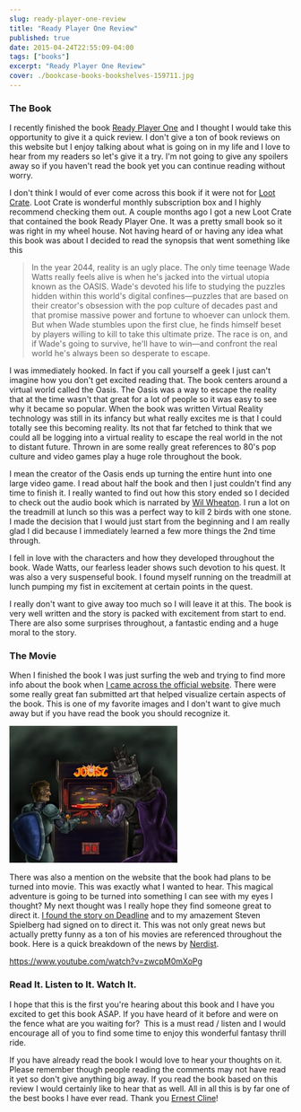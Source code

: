 ```yaml
---
slug: ready-player-one-review
title: "Ready Player One Review"
published: true
date: 2015-04-24T22:55:09-04:00
tags: ["books"]
excerpt: "Ready Player One Review"
cover: ./bookcase-books-bookshelves-159711.jpg
---
```


### The Book

I recently finished the book [Ready Player One](http://www.amazon.com/Ready-Player-One-Ernest-Cline/dp/0307887448/ref=sr_1_1?ie=UTF8&qid=1429924661&sr=8-1&keywords=ready+player+one) and I thought I would take this opportunity to give it a quick review. I don't give a ton of book reviews on this website but I enjoy talking about what is going on in my life and I love to hear from my readers so let's give it a try. I'm not going to give any spoilers away so if you haven't read the book yet you can continue reading without worry.

I don't think I would of ever come across this book if it were not for [Loot Crate](https://www.lootcrate.com/). Loot Crate is wonderful monthly subscription box and I highly recommend checking them out. A couple months ago I got a new Loot Crate that contained the book Ready Player One. It was a pretty small book so it was right in my wheel house. Not having heard of or having any idea what this book was about I decided to read the synopsis that went something like this

> In the year 2044, reality is an ugly place. The only time teenage Wade Watts really feels alive is when he's jacked into the virtual utopia known as the OASIS. Wade's devoted his life to studying the puzzles hidden within this world's digital confines—puzzles that are based on their creator's obsession with the pop culture of decades past and that promise massive power and fortune to whoever can unlock them. But when Wade stumbles upon the first clue, he finds himself beset by players willing to kill to take this ultimate prize. The race is on, and if Wade's going to survive, he'll have to win—and confront the real world he's always been so desperate to escape.

I was immediately hooked. In fact if you call yourself a geek I just can't imagine how you don't get excited reading that. The book centers around a virtual world called the Oasis. The Oasis was a way to escape the reality that at the time wasn't that great for a lot of people so it was easy to see why it became so popular. When the book was written Virtual Reality technology was still in its infancy but what really excites me is that I could totally see this becoming reality. Its not that far fetched to think that we could all be logging into a virtual reality to escape the real world in the not to distant future. Thrown in are some really great references to 80's pop culture and video games play a huge role throughout the book.

I mean the creator of the Oasis ends up turning the entire hunt into one large video game. I read about half the book and then I just couldn't find any time to finish it. I really wanted to find out how this story ended so I decided to check out the audio book which is narrated by [Wil Wheaton](https://twitter.com/wilw). I run a lot on the treadmill at lunch so this was a perfect way to kill 2 birds with one stone. I made the decision that I would just start from the beginning and I am really glad I did because I immediately learned a few more things the 2nd time through.

I fell in love with the characters and how they developed throughout the book. Wade Watts, our fearless leader shows such devotion to his quest. It was also a very suspenseful book. I found myself running on the treadmill at lunch pumping my fist in excitement at certain points in the quest.

I really don't want to give away too much so I will leave it at this. The book is very well written and the story is packed with excitement from start to end. There are also some surprises throughout, a fantastic ending and a huge moral to the story.

### The Movie

When I finished the book I was just surfing the web and trying to find more info about the book when [I came across the official website](http://readyplayerone.com/). There were some really great fan submitted art that helped visualize certain aspects of the book. This is one of my favorite images and I don't want to give much away but if you have read the book you should recognize it.

![](ready_player_one-300x244.jpg)             

There was also a mention on the website that the book had plans to be turned into movie. This was exactly what I wanted to hear. This magical adventure is going to be turned into something I can see with my eyes I thought? My next thought was I really hope they find someone great to direct it. [I found the story on Deadline](http://deadline.com/2015/03/ready-player-one-movie-steven-spielberg-ernest-cline-warner-bros-1201398299/) and to my amazement Steven Spielberg had signed on to direct it. This was not only great news but actually pretty funny as a ton of his movies are referenced throughout the book. Here is a quick breakdown of the news by [Nerdist](http://nerdist.com/).  

https://www.youtube.com/watch?v=zwcpM0mXoPg  

### Read It. Listen to It. Watch It.

I hope that this is the first you're hearing about this book and I have you excited to get this book ASAP. If you have heard of it before and were on the fence what are you waiting for?  This is a must read / listen and I would encourage all of you to find some time to enjoy this wonderful fantasy thrill ride.

If you have already read the book I would love to hear your thoughts on it. Please remember though people reading the comments may not have read it yet so don't give anything big away. If you read the book based on this review I would certainly like to hear that as well. All in all this is by far one of the best books I have ever read. Thank you [Ernest Cline](https://twitter.com/erniecline)!
